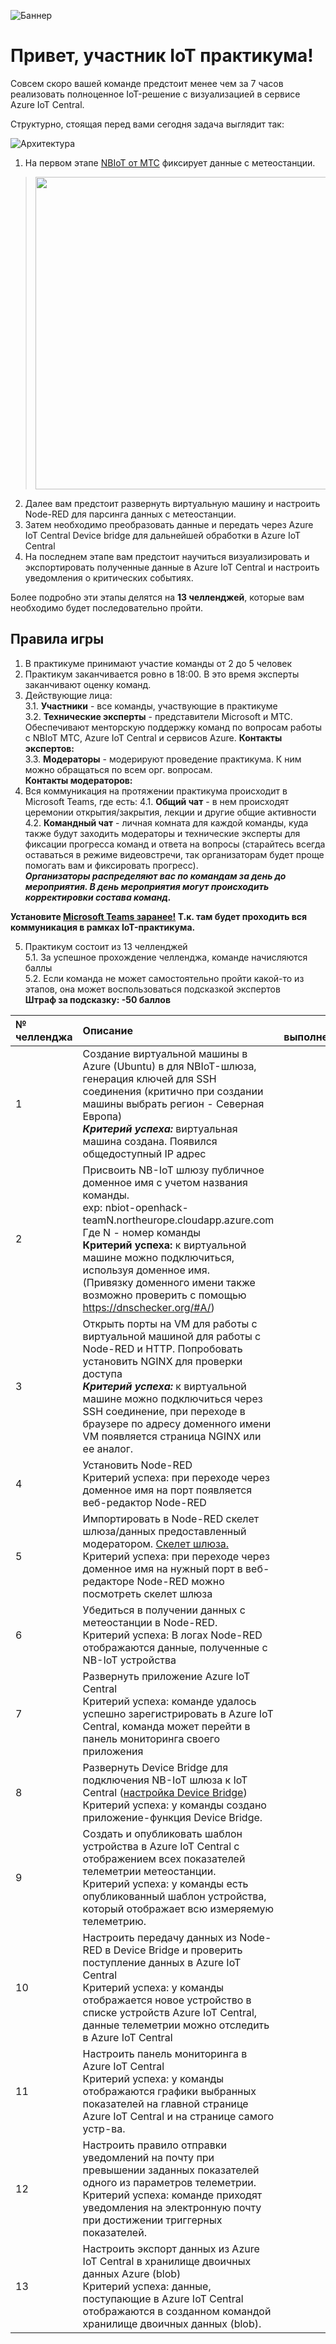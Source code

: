 ![Баннер](https://lh6.googleusercontent.com/ENVHBnM6Zu8OBOo8EC367x72bv11TdTLBoQkUYtOAlH_K_th9d0cA0sUoJRqHXXQzJBiO3Oqgb6qqcQRHIIgGJxrHIY6aQrpBiM4JOO1BZYToeUtk00DfNwceNKx-RNjQ1wqEJI)

# Привет, участник IoT практикума!

Совсем скоро вашей команде предстоит менее чем за 7 часов реализовать полноценное IoT-решение c визуализацией в сервисе Azure IoT Central.

Структурно, стоящая перед вами сегодня задача выглядит так:

![Архитектура](https://lh6.googleusercontent.com/MfBbMVxqQ-KU5H4JsnaXaNsT5bEo4mYbvtcXSiaO6TYuIsvAVxgBAkk6JNfz8ci04qVYb0Jeb_YW8t72uey3ipGdOiYp-G1DVinJFwfqSleyeuU8x5hxMHpQXRy6UWE5-eBwPfU)

1. На первом этапе [NBIoT от МТС](https://moskva.mts.ru/business/internet-veshhej-iot/nb-iot-development-kit) фиксирует данные с метеостанции. 
> <img src="https://lh5.googleusercontent.com/JWcv_TKOdicbK3oBBxZUf2hOZK0Yanuz9LWQ7AiAR6NY3xP1M2wEzfoL7BDalDcOSUxg8WGHbHpfxZwSrmj_eSkmIyl177CTrQYqKPuOEd8le2WPQHzY2YYXXjMtBy1tp5Hh2qI" width="500" />  
2. Далее вам предстоит развернуть виртуальную машину и настроить Node-RED для парсинга данных с метеостанции.  
3. Затем необходимо преобразовать данные и передать через  Azure IoT Central Device bridge для дальнейшей обработки в Azure IoT Central   
4. На последнем этапе вам предстоит научиться визуализировать и экспортировать полученные данные в Azure IoT Central и настроить уведомления о критических событиях.  

Более подробно эти этапы делятся на **13 челленджей**, которые вам необходимо будет последовательно пройти.

## Правила игры

1. В практикуме принимают участие команды от 2 до 5 человек
2. Практикум заканчивается ровно в 18:00. В это время эксперты заканчивают оценку команд.
3. Действующие лица:  
    3.1. **Участники** - все команды, участвующие в практикуме  
    3.2. **Технические эксперты** - представители Microsoft и МТС. Обеспечивают менторскую поддержку команд по вопросам работы с NBIoT МТС, Azure IoT Central и сервисов Azure.
         **Контакты экспертов:**  
    3.3. **Модераторы** - модерируют проведение практикума. К ним можно обращаться по всем орг. вопросам.  
         **Контакты модераторов:**  
4. Вся коммуникация на протяжении практикума происходит в Microsoft Teams, где есть:
   4.1. **Общий чат** - в нем происходят церемонии открытия/закрытия, лекции и другие общие активности
   4.2. **Командный чат** - личная комната для каждой команды, куда также будут заходить модераторы и технические эксперты для фиксации прогресса команд и ответа на вопросы      (старайтесь всегда оставаться в режиме видеовстречи, так организаторам будет проще помогать вам и фиксировать прогресс).  
        ***Организаторы распределяют вас по командам за день до мероприятия. В день мероприятия могут происходить корректировки состава команд.***
        
**Установите [Microsoft Teams заранее!](https://www.microsoft.com/ru-ru/microsoft-teams/download-app)
Т.к. там будет проходить вся коммуникация в рамках IoT-практикума.**

5. Практикум состоит из 13 челленджей  
    5.1. За успешное прохождение челленджа, команде начисляются баллы  
    5.2. Если команда не может самостоятельно пройти какой-то из этапов, она может воспользоваться подсказкой экспертов  
         **Штраф за подсказку: -50 баллов**
         
| № челленджа | Описание  | Награда за выполнение(баллы) |
| :------------ |:--------------- | -----:|
| 1      | Создание виртуальной машины в Azure (Ubuntu) в для NBIoT-шлюза, генерация ключей для SSH соединения (критично при создании машины выбрать регион - Северная Европа) <br>    ***Критерий успеха:*** виртуальная машина создана. Появился общедоступный IP адрес | 100 |
| 2     | Присвоить NB-IoT шлюзу публичное доменное имя с учетом названия команды. <br> exp: nbiot-openhack-teamN.northeurope.cloudapp.azure.com <br> Где N - номер команды <br> **Критерий успеха:** к виртуальной машине можно подключиться, используя доменное имя. <br> (Привязку доменного имени также возможно проверить с помощью https://dnschecker.org/#A/)      |   100 |
| 3     | Открыть порты на VM для работы с виртуальной машиной для работы с Node-RED и HTTP. Попробовать установить NGINX для проверки доступа <br> ***Критерий успеха:*** к виртуальной машине можно подключиться через SSH соединение, при переходе в браузере по адресу доменного имени VM появляется страница NGINX или ее аналог.     |   200 |
| 4     | Установить Node-RED <br> Критерий успеха: при переходе через доменное имя на порт появляется веб-редактор Node-RED    |   200 |
| 5     | Импортировать в Node-RED скелет шлюза/данных предоставленный модератором. [Скелет шлюза.](https://github.com/tpofd/IoT-open-hack/blob/main/flows.json) <br> Критерий успеха: при переходе через доменное имя на нужный порт в веб-редакторе Node-RED можно посмотреть скелет шлюза    |   200 |
| 6     | Убедиться в получении данных с метеостанции в Node-RED. <br> Критерий успеха: В логах Node-RED отображаются данные, полученные с NB-IoT устройства   |   100 |
| 7     | Развернуть приложение Azure IoT Central <br> Критерий успеха: команде удалось успешно зарегистрировать в Azure IoT Central, команда может перейти в панель мониторинга своего приложения    |   200 |
| 8     | Развернуть Device Bridge для подключения NB-IoT шлюза к IoT Central ([настройка Device Bridge](https://github.com/Azure/iotc-device-bridge)) <br> Критерий успеха: у команды создано приложение-функция Device Bridge.    |   200 |
| 9     | Создать и опубликовать шаблон устройства в Azure IoT Central с отображением всех показателей телеметрии метеостанции. <br> Критерий успеха: у команды есть опубликованный шаблон устройства, который отображает всю измеряемую телеметрию.     |   200 |
| 10     | Настроить передачу данных из Node-RED в Device Bridge и проверить поступление данных в Azure IoT Central <br> Критерий успеха: у команды отображается новое устройство в списке устройств Azure IoT Central, данные телеметрии можно отследить в Azure IoT Central    |   200 |
| 11     | Настроить панель мониторинга в Azure IoT Central <br> Критерий успеха: у команды отображаются графики выбранных показателей на главной странице Azure IoT Central и на странице самого устр-ва.    |   200 |
| 12     | Настроить правило отправки уведомлений на почту при превышении заданных показателей одного из параметров телеметрии. <br> Критерий успеха: команде приходят уведомления на электронную почту при достижении триггерных показателей.    |   100 |
| 13     | Настроить экспорт данных из Azure IoT Central в хранилище двоичных данных Azure (blob) <br> Критерий успеха: данные, поступающие в Azure IoT Central отображаются в созданном командой хранилище двоичных данных (blob).    |   300 |
